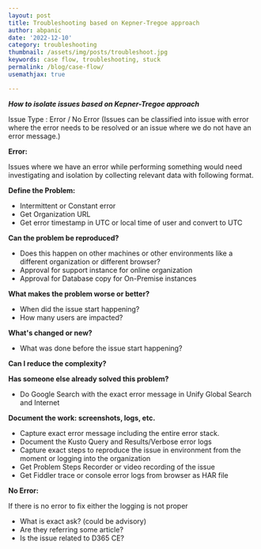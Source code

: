 ```yaml
---
layout: post
title: Troubleshooting based on Kepner-Tregoe approach
author: abpanic
date: '2022-12-10'
category: troubleshooting
thumbnail: /assets/img/posts/troubleshoot.jpg
keywords: case flow, troubleshooting, stuck
permalink: /blog/case-flow/
usemathjax: true

---
```


***How to isolate issues based on Kepner-Tregoe approach***

Issue Type : Error / No Error
(Issues can be classified into issue with error where the error needs to be resolved or an issue where we do not have an error message.)

**Error:**

Issues where we have an error while performing something would need investigating and isolation by collecting relevant data with following format.

**Define the Problem:**
+ Intermittent or Constant error
+ Get Organization URL
+ Get error timestamp in UTC or local time of user and convert to UTC

**Can the problem be reproduced?**
+ Does this happen on other machines or other environments like a different organization or different browser?
+ Approval for support instance for online organization
+ Approval for Database copy for On-Premise instances

**What makes the problem worse or better?**
+ When did the issue start happening?  
+ How many users are impacted?

**What's changed or new?**
+ What was done before the issue start happening?

**Can I reduce the complexity?**

**Has someone else already solved this problem?**
+ Do Google Search with the exact error message in Unify Global Search and Internet

**Document the work: screenshots, logs, etc.**
+ Capture exact error message including the entire error stack.
+ Document the Kusto Query and Results/Verbose error logs
+ Capture exact steps to reproduce the issue in environment from the moment or logging into the organization
+ Get Problem Steps Recorder or video recording of the issue
+ Get Fiddler trace or console error logs from browser as HAR file


**No Error:**

If there is no error to fix either the logging is not proper 
+ What is exact ask? (could be advisory)
+ Are they referring some article?
+ Is the issue related to D365 CE?
